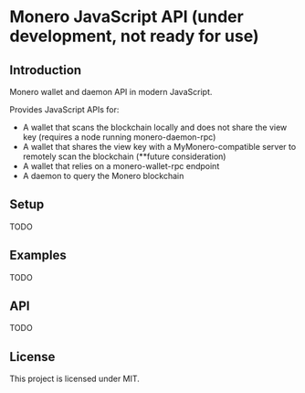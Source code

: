 # Monero JavaScript API (under development, not ready for use)

## Introduction

Monero wallet and daemon API in modern JavaScript.

Provides JavaScript APIs for:

- A wallet that scans the blockchain locally and does not share the view key (requires a node running monero-daemon-rpc)
- A wallet that shares the view key with a MyMonero-compatible server to remotely scan the blockchain (**future consideration)
- A wallet that relies on a monero-wallet-rpc endpoint
- A daemon to query the Monero blockchain

## Setup

TODO

## Examples

TODO

## API

TODO

## License

This project is licensed under MIT.